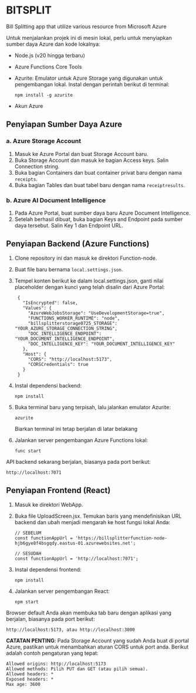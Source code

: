 # BITSPLIT
Bill Splitting app that utilize various resource from Microsoft Azure

Untuk menjalankan projek ini di mesin lokal, perlu untuk menyiapkan sumber daya Azure dan kode lokalnya:

- Node.js (v20 hingga terbaru)
- Azure Functions Core Tools
- Azurite: Emulator untuk Azure Storage yang digunakan untuk pengembangan lokal. Instal dengan perintah berikut di terminal:
  
      npm install -g azurite
- Akun Azure

## Penyiapan Sumber Daya Azure
### a. Azure Storage Account
  1) Masuk ke Azure Portal dan buat Storage Account baru.
  2) Buka Storage Account dan masuk ke bagian Access keys. Salin Connection string.
  3) Buka bagian Containers dan buat container privat baru dengan nama `receipts`.
  4) Buka bagian Tables dan buat tabel baru dengan nama `receiptresults`.

### b. Azure AI Document Intelligence
  1) Pada Azure Portal, buat sumber daya baru Azure Document Intelligence.
  2) Setelah berhasil dibuat, buka bagian Keys and Endpoint pada sumber daya tersebut. Salin Key 1 dan Endpoint URL.

## Penyiapan Backend (Azure Functions)
  1) Clone repository ini dan masuk ke direktori Function-node.
  2) Buat file baru bernama `local.settings.json`.
  3) Tempel konten berikut ke dalam local.settings.json, ganti nilai placeholder dengan kunci yang telah disalin dari Azure Portal:
          
          {
            "IsEncrypted": false,
            "Values": {
              "AzureWebJobsStorage": "UseDevelopmentStorage=true",
              "FUNCTIONS_WORKER_RUNTIME": "node",
              "billsplitterstorage0725_STORAGE": "YOUR_AZURE_STORAGE_CONNECTION_STRING",
              "DOC_INTELLIGENCE_ENDPOINT": "YOUR_DOCUMENT_INTELLIGENCE_ENDPOINT",
              "DOC_INTELLIGENCE_KEY": "YOUR_DOCUMENT_INTELLIGENCE_KEY"
            },
            "Host": {
              "CORS": "http://localhost:5173",
              "CORSCredentials": true
            }
          }

  5) Instal dependensi backend:

         npm install

  6) Buka terminal baru yang terpisah, lalu jalankan emulator Azurite:
     
         azurite
     
     Biarkan terminal ini tetap berjalan di latar belakang

  7) Jalankan server pengembangan Azure Functions lokal:

         func start

API backend sekarang berjalan, biasanya pada port berikut:

    http://localhost:7071

## Penyiapan Frontend (React)
  1) Masuk ke direktori WebApp.
  2) Buka file UploadScreen.jsx. Temukan baris yang mendefinisikan URL backend dan ubah menjadi mengarah ke host fungsi lokal Anda:

         // SEBELUM
         const functionAppUrl = 'https://billsplitterfunction-node-hjb6gye8f4bsgqdy.eastus-01.azurewebsites.net';
      
         // SESUDAH
         const functionAppUrl = 'http://localhost:7071';

  3) Instal dependensi frontend:

         npm install

  4) Jalankan server pengembangan React:

         npm start

Browser default Anda akan membuka tab baru dengan aplikasi yang berjalan, biasanya pada port berikut:

    http://localhost:5173, atau http://localhost:3000

**CATATAN PENTING**: Pada Storage Account yang sudah Anda buat di portal Azure, pastikan untuk menambahkan aturan CORS untuk port anda. Berikut adalah contoh pengaturan yang tepat:

```
Allowed origins: http://localhost:5173
Allowed methods: Pilih PUT dan GET (atau pilih semua).
Allowed headers: *
Exposed headers: *
Max age: 3600
```
